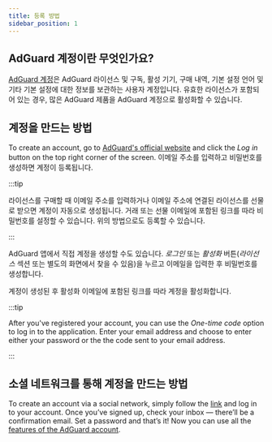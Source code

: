 ```yaml
---
title: 등록 방법
sidebar_position: 1
---
```


## AdGuard 계정이란 무엇인가요?

[AdGuard 계정](https://my.adguard.com/)은 AdGuard 라이선스 및 구독, 활성 기기, 구매 내역, 기본 설정 언어 및 기타 기본 설정에 대한 정보를 보관하는 사용자 계정입니다. 유효한 라이선스가 포함되어 있는 경우, 많은 AdGuard 제품을 AdGuard 계정으로 활성화할 수 있습니다.

## 계정을 만드는 방법

To create an account, go to [AdGuard's official website](https://adguard.com/welcome.html) and click the *Log in* button on the top right corner of the screen. 이메일 주소를 입력하고 비밀번호를 생성하면 계정이 등록됩니다.

:::tip

라이선스를 구매할 때 이메일 주소를 입력하거나 이메일 주소에 연결된 라이선스를 선물로 받으면 계정이 자동으로 생성됩니다. 거래 또는 선물 이메일에 포함된 링크를 따라 비밀번호를 설정할 수 있습니다. 위의 방법으로도 등록할 수 있습니다.

:::

AdGuard 앱에서 직접 계정을 생성할 수도 있습니다. *로그인* 또는 *활성화* 버튼(*라이선스* 섹션 또는 별도의 화면에서 찾을 수 있음)을 누르고 이메일을 입력한 후 비밀번호를 생성합니다.

계정이 생성된 후 활성화 이메일에 포함된 링크를 따라 계정을 활성화합니다.

:::tip

After you've registered your account, you can use the *One-time code* option to log in to the application. Enter your email address and choose to enter either your password or the the code sent to your email address.

:::

## 소셜 네트워크를 통해 계정을 만드는 방법

To create an account via a social network, simply follow the [link](https://auth.adguard.com/login.html) and log in to your account. Once you’ve signed up, check your inbox — there’ll be a confirmation email. Set a password and that’s it! Now you can use all the [features of the AdGuard account](https://adguard.com/kb/general/account/features/).
